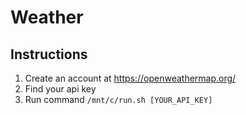 # Weather

## Instructions
1. Create an account at https://openweathermap.org/
1. Find your api key
1. Run command <code>/mnt/c/run.sh [YOUR_API_KEY]</code>

